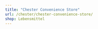 ```yaml
---
title: "Chester Convenience Store"
url: /chester/chester-convenience-store/
shop: Lebensmittel
---
```

